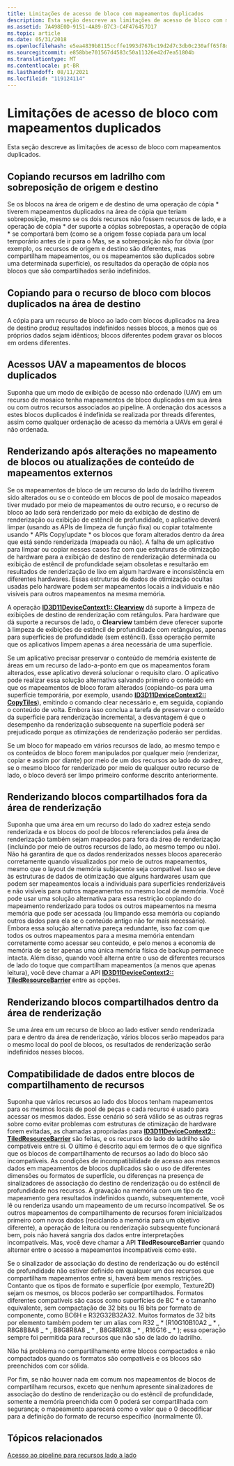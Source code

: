 ```yaml
---
title: Limitações de acesso de bloco com mapeamentos duplicados
description: Esta seção descreve as limitações de acesso de bloco com mapeamentos duplicados.
ms.assetid: 7A498E0D-9151-4A89-B7C3-C4F476457D17
ms.topic: article
ms.date: 05/31/2018
ms.openlocfilehash: e5ea4839b8115ccffe1993d767bc19d2d7c3db0c230aff65f8dd0fd9f74d3cad
ms.sourcegitcommit: e858bbe701567d4583c50a11326e42d7ea51804b
ms.translationtype: MT
ms.contentlocale: pt-BR
ms.lasthandoff: 08/11/2021
ms.locfileid: "119124114"
---
```

# <a name="tile-access-limitations-with-duplicate-mappings"></a>Limitações de acesso de bloco com mapeamentos duplicados

Esta seção descreve as limitações de acesso de bloco com mapeamentos duplicados.

## <a name="copying-tiled-resources-with-overlapping-source-and-destination"></a>Copiando recursos em ladrilho com sobreposição de origem e destino

Se os blocos na área de origem e de destino de uma operação de cópia \* tiverem mapeamentos duplicados na área de cópia que teriam sobreposição, mesmo se os dois recursos não fossem recursos de lado, e a operação de cópia \* der suporte a cópias sobrepostas, a operação de cópia \* se comportará bem (como se a origem fosse copiada para um local temporário antes de ir para o Mas, se a sobreposição não for óbvia (por exemplo, os recursos de origem e destino são diferentes, mas compartilham mapeamentos, ou os mapeamentos são duplicados sobre uma determinada superfície), os resultados da operação de cópia nos blocos que são compartilhados serão indefinidos.

## <a name="copying-to-tiled-resource-with-duplicated-tiles-in-destination-area"></a>Copiando para o recurso de bloco com blocos duplicados na área de destino

A cópia para um recurso de bloco ao lado com blocos duplicados na área de destino produz resultados indefinidos nesses blocos, a menos que os próprios dados sejam idênticos; blocos diferentes podem gravar os blocos em ordens diferentes.

## <a name="uav-accesses-to-duplicate-tiles-mappings"></a>Acessos UAV a mapeamentos de blocos duplicados

Suponha que um modo de exibição de acesso não ordenado (UAV) em um recurso de mosaico tenha mapeamentos de bloco duplicados em sua área ou com outros recursos associados ao pipeline. A ordenação dos acessos a estes blocos duplicados é indefinida se realizada por threads diferentes, assim como qualquer ordenação de acesso da memória a UAVs em geral é não ordenada.

## <a name="rendering-after-tile-mapping-changes-or-content-updates-from-outside-mappings"></a>Renderizando após alterações no mapeamento de blocos ou atualizações de conteúdo de mapeamentos externos

Se os mapeamentos de bloco de um recurso do lado do ladrilho tiverem sido alterados ou se o conteúdo em blocos de pool de mosaico mapeados tiver mudado por meio de mapeamentos de outro recurso, e o recurso de bloco ao lado será renderizado por meio da exibição de destino de renderização ou exibição de estêncil de profundidade, o aplicativo deverá limpar (usando as APIs de limpeza de função fixa) ou copiar totalmente usando \* APIs Copy/update \* os blocos que foram alterados dentro da área que está sendo renderizada (mapeada ou não). A falha de um aplicativo para limpar ou copiar nesses casos faz com que estruturas de otimização de hardware para a exibição de destino de renderização determinada ou exibição de estêncil de profundidade sejam obsoletas e resultarão em resultados de renderização de lixo em algum hardware e inconsistência em diferentes hardwares. Essas estruturas de dados de otimização ocultas usadas pelo hardware podem ser mapeamentos locais a individuais e não visíveis para outros mapeamentos na mesma memória.

A operação [**ID3D11DeviceContext1:: Clearview**](/windows/desktop/api/D3D11_1/nf-d3d11_1-id3d11devicecontext1-clearview) dá suporte à limpeza de exibições de destino de renderização com retângulos. Para hardware que dá suporte a recursos de lado, o **Clearview** também deve oferecer suporte à limpeza de exibições de estêncil de profundidade com retângulos, apenas para superfícies de profundidade (sem estêncil). Essa operação permite que os aplicativos limpem apenas a área necessária de uma superfície.

Se um aplicativo precisar preservar o conteúdo de memória existente de áreas em um recurso de lado-a-ponto em que os mapeamentos foram alterados, esse aplicativo deverá solucionar o requisito claro. O aplicativo pode realizar essa solução alternativa salvando primeiro o conteúdo em que os mapeamentos de bloco foram alterados (copiando-os para uma superfície temporária, por exemplo, usando [**ID3D11DeviceContext2:: CopyTiles**](/windows/desktop/api/D3D11_2/nf-d3d11_2-id3d11devicecontext2-copytiles)), emitindo o comando clear necessário e, em seguida, copiando o conteúdo de volta. Embora isso conclua a tarefa de preservar o conteúdo da superfície para renderização incremental, a desvantagem é que o desempenho da renderização subsequente na superfície poderá ser prejudicado porque as otimizações de renderização poderão ser perdidas.

Se um bloco for mapeado em vários recursos de lado, ao mesmo tempo e os conteúdos de bloco forem manipulados por qualquer meio (renderizar, copiar e assim por diante) por meio de um dos recursos ao lado do xadrez, se o mesmo bloco for renderizado por meio de qualquer outro recurso de lado, o bloco deverá ser limpo primeiro conforme descrito anteriormente.

## <a name="rendering-to-tiles-shared-outside-render-area"></a>Renderizando blocos compartilhados fora da área de renderização

Suponha que uma área em um recurso do lado do xadrez esteja sendo renderizada e os blocos do pool de blocos referenciados pela área de renderização também sejam mapeados para fora da área de renderização (incluindo por meio de outros recursos de lado, ao mesmo tempo ou não). Não há garantira de que os dados renderizados nesses blocos aparecerão corretamente quando visualizados por meio de outros mapeamentos, mesmo que o layout de memória subjacente seja compatível. Isso se deve às estruturas de dados de otimização que alguns hardwares usam que podem ser mapeamentos locais a individuais para superfícies renderizáveis e não visíveis para outros mapeamentos no mesmo local de memória. Você pode usar uma solução alternativa para essa restrição copiando do mapeamento renderizado para todos os outros mapeamentos na mesma memória que pode ser acessada (ou limpando essa memória ou copiando outros dados para ela se o conteúdo antigo não for mais necessário). Embora essa solução alternativa pareça redundante, isso faz com que todos os outros mapeamentos para a mesma memória entendam corretamente como acessar seu conteúdo, e pelo menos a economia de memória de se ter apenas uma única memória física de backup permanece intacta. Além disso, quando você alterna entre o uso de diferentes recursos de lado do toque que compartilham mapeamentos (a menos que apenas leitura), você deve chamar a API [**ID3D11DeviceContext2:: TiledResourceBarrier**](/windows/desktop/api/D3D11_2/nf-d3d11_2-id3d11devicecontext2-tiledresourcebarrier) entre as opções.

## <a name="rendering-to-tiles-shared-within-render-area"></a>Renderizando blocos compartilhados dentro da área de renderização

Se uma área em um recurso de bloco ao lado estiver sendo renderizada para e dentro da área de renderização, vários blocos serão mapeados para o mesmo local do pool de blocos, os resultados de renderização serão indefinidos nesses blocos.

## <a name="data-compatibility-across-tiled-resources-sharing-tiles"></a>Compatibilidade de dados entre blocos de compartilhamento de recursos

Suponha que vários recursos ao lado dos blocos tenham mapeamentos para os mesmos locais de pool de peças e cada recurso é usado para acessar os mesmos dados. Esse cenário só será válido se as outras regras sobre como evitar problemas com estruturas de otimização de hardware forem evitadas, as chamadas apropriadas para [**ID3D11DeviceContext2:: TiledResourceBarrier**](/windows/desktop/api/D3D11_2/nf-d3d11_2-id3d11devicecontext2-tiledresourcebarrier) são feitas, e os recursos do lado do ladrilho são compatíveis entre si. O último é descrito aqui em termos de o que significa que os blocos de compartilhamento de recursos ao lado do bloco são incompatíveis. As condições de incompatibilidade de acesso aos mesmos dados em mapeamentos de blocos duplicados são o uso de diferentes dimensões ou formatos de superfície, ou diferenças na presença de sinalizadores de associação do destino de renderização ou do estêncil de profundidade nos recursos. A gravação na memória com um tipo de mapeamento gera resultados indefinidos quando, subsequentemente, você lê ou renderiza usando um mapeamento de um recurso incompatível. Se os outros mapeamentos de compartilhamento de recursos forem inicializados primeiro com novos dados (reciclando a memória para um objetivo diferente), a operação de leitura ou renderização subsequente funcionará bem, pois não haverá sangria dos dados entre interpretações incompatíveis. Mas, você deve chamar a API **TiledResourceBarrier** quando alternar entre o acesso a mapeamentos incompatíveis como este.

Se o sinalizador de associação do destino de renderização ou do estêncil de profundidade não estiver definido em qualquer um dos recursos que compartilham mapeamentos entre si, haverá bem menos restrições. Contanto que os tipos de formato e superfície (por exemplo, Texture2D) sejam os mesmos, os blocos poderão ser compartilhados. Formatos diferentes compatíveis são casos como superfícies de BC \* e o tamanho equivalente, sem compactação de 32 bits ou 16 bits por formato de componente, como BC6H e R32G32B32A32. Muitos formatos de 32 bits por elemento também podem ter um alias com R32 \_ \* (R10G10B10A2 \_ \* , R8G8B8A8 \_ \* , B8G8R8A8 \_ \* , B8G8R8X8 \_ \* , R16G16 \_ \* ); essa operação sempre foi permitida para recursos que não são de lado do ladrilho.

Não há problema no compartilhamento entre blocos compactados e não compactados quando os formatos são compatíveis e os blocos são preenchidos com cor sólida.

Por fim, se não houver nada em comum nos mapeamentos de blocos de compartilham recursos, exceto que nenhum apresente sinalizadores de associação do destino de renderização ou do estêncil de profundidade, somente a memória preenchida com 0 poderá ser compartilhada com segurança; o mapeamento aparecerá como o valor que o 0 decodificar para a definição do formato de recurso específico (normalmente 0).

## <a name="related-topics"></a>Tópicos relacionados

<dl> <dt>

[Acesso ao pipeline para recursos lado a lado](pipeline-access-to-tiled-resources.md)
</dt> </dl>

 

 




